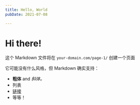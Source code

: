 ```yaml
---
title: Hello, World
pubDate: 2021-07-08

---
```


# Hi there!

这个 Markdown 文件将在 `your-domain.com/page-1/` 创建一个页面

它可能没有什么风格，但 Markdown 确实支持：
- **粗体** and _斜体。_
- 列表
- [链接](https://astro.build)
- 等等！